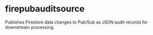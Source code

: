 # firepubauditsource

Publishes Firestore data changes to Pub/Sub as JSON audit records for downstream processing.
